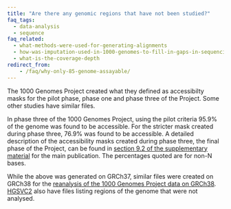 ```yaml
---
title: "Are there any genomic regions that have not been studied?"
faq_tags:
  - data-analysis
  - sequence
faq_related:
  - what-methods-were-used-for-generating-alignments
  - how-was-imputation-used-in-1000-genomes-to-fill-in-gaps-in-sequencing
  - what-is-the-coverage-depth
redirect_from:
    - /faq/why-only-85-genome-assayable/
---
```

                    
The 1000 Genomes Project created what they defined as accessibilty masks for the pilot phase, phase one and phase three of the Project. Some other studies have similar files. 

In phase three of the 1000 Genomes Project, using the pilot criteria 95.9% of the genome was found to be accessible. For the stricter mask created during phase three, 76.9% was found to be accessible. A detailed description of the accessibility masks created during phase three, the final phase of the Project, can be found in [section 9.2 of the supplementary material](https://static-content.springer.com/esm/art%3A10.1038%2Fnature15393/MediaObjects/41586_2015_BFnature15393_MOESM86_ESM.pdf) for the main publication. The percentages quoted are for non-N bases.

While the above was generated on GRCh37, similar files were created on GRCh38 for the [reanalysis of the 1000 Genomes Project data on GRCh38](https://wellcomeopenresearch.org/articles/4-50). [HGSVC2](/data-portal/data-collection/hgsvc2) also have files listing regions of the genome that were not analysed.

